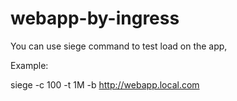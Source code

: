 # webapp-by-ingress
You can use siege command to test load on the app,

Example: 

siege -c 100 -t 1M -b http://webapp.local.com